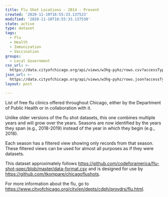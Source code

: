 ```yaml
---
title: Flu Shot Locations - 2014 - Present
created: '2020-11-10T16:55:33.137523'
modified: '2020-11-10T16:55:33.137530'
state: active
type: dataset
tags:
  - Flu
  - Health
  - Immunization
  - Vaccination
groups:
  - Local Government
csv_url: >-
  https://data.cityofchicago.org/api/views/w3hg-pyhz/rows.csv?accessType=DOWNLOAD
json_url: >-
  https://data.cityofchicago.org/api/views/w3hg-pyhz/rows.json?accessType=DOWNLOAD
layout: post

---
```

List of free flu clinics offered throughout Chicago, either by the Department of Public Health or in collaboration with it.

Unlike older versions of the flu shot datasets, this one combines multiple years and will grow over the years. Seasons are now identified by the years they span (e.g., 2018-2019) instead of the year in which they begin (e.g., 2018).

Each season has a filtered view showing only records from that season. These filtered views can be used for almost all purposes as if they were datasets.

This dataset approximately follows https://github.com/codeforamerica/flu-shot-spec/blob/master/data-format.csv and is designed for use by https://github.com/tkompare/chicagoflushots.

For more information about the flu, go to https://www.cityofchicago.org/city/en/depts/cdph/provdrs/flu.html.
